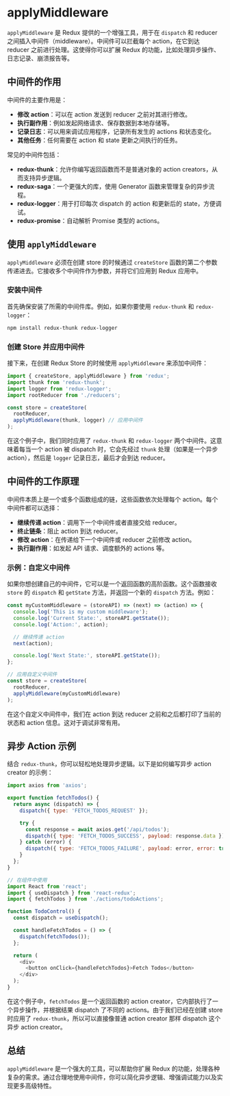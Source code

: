 # applyMiddleware

`applyMiddleware` 是 Redux 提供的一个增强工具，用于在 `dispatch` 和 reducer 之间插入中间件（middleware）。中间件可以拦截每个 action，在它到达 reducer 之前进行处理。这使得你可以扩展 Redux 的功能，比如处理异步操作、日志记录、崩溃报告等。

## 中间件的作用

中间件的主要作用是：

- **修改 action**：可以在 action 发送到 reducer 之前对其进行修改。
- **执行副作用**：例如发起网络请求、保存数据到本地存储等。
- **记录日志**：可以用来调试应用程序，记录所有发生的 actions 和状态变化。
- **其他任务**：任何需要在 action 和 state 更新之间执行的任务。

常见的中间件包括：

- **redux-thunk**：允许你编写返回函数而不是普通对象的 action creators，从而支持异步逻辑。
- **redux-saga**：一个更强大的库，使用 Generator 函数来管理复杂的异步流程。
- **redux-logger**：用于打印每次 dispatch 的 action 和更新后的 state，方便调试。
- **redux-promise**：自动解析 Promise 类型的 actions。

## 使用 `applyMiddleware`

`applyMiddleware` 必须在创建 store 的时候通过 `createStore` 函数的第二个参数传递进去。它接收多个中间件作为参数，并将它们应用到 Redux 应用中。

### 安装中间件

首先确保安装了所需的中间件库。例如，如果你要使用 `redux-thunk` 和 `redux-logger`：

```bash
npm install redux-thunk redux-logger
```

### 创建 Store 并应用中间件

接下来，在创建 Redux Store 的时候使用 `applyMiddleware` 来添加中间件：

```javascript
import { createStore, applyMiddleware } from 'redux';
import thunk from 'redux-thunk';
import logger from 'redux-logger';
import rootReducer from './reducers';

const store = createStore(
  rootReducer,
  applyMiddleware(thunk, logger) // 应用中间件
);
```

在这个例子中，我们同时应用了 `redux-thunk` 和 `redux-logger` 两个中间件。这意味着每当一个 action 被 dispatch 时，它会先经过 `thunk` 处理（如果是一个异步 action），然后是 `logger` 记录日志，最后才会到达 reducer。

## 中间件的工作原理

中间件本质上是一个或多个函数组成的链，这些函数依次处理每个 action。每个中间件都可以选择：

- **继续传递 action**：调用下一个中间件或者直接交给 reducer。
- **终止链条**：阻止 action 到达 reducer。
- **修改 action**：在传递给下一个中间件或 reducer 之前修改 action。
- **执行副作用**：如发起 API 请求、调度额外的 actions 等。

### 示例：自定义中间件

如果你想创建自己的中间件，它可以是一个返回函数的高阶函数。这个函数接收 `store` 的 `dispatch` 和 `getState` 方法，并返回一个新的 `dispatch` 方法。例如：

```javascript
const myCustomMiddleware = (storeAPI) => (next) => (action) => {
  console.log('This is my custom middleware');
  console.log('Current State:', storeAPI.getState());
  console.log('Action:', action);

  // 继续传递 action
  next(action);

  console.log('Next State:', storeAPI.getState());
};

// 应用自定义中间件
const store = createStore(
  rootReducer,
  applyMiddleware(myCustomMiddleware)
);
```

在这个自定义中间件中，我们在 action 到达 reducer 之前和之后都打印了当前的状态和 action 信息。这对于调试非常有用。

## 异步 Action 示例

结合 `redux-thunk`，你可以轻松地处理异步逻辑。以下是如何编写异步 action creator 的示例：

```javascript
import axios from 'axios';

export function fetchTodos() {
  return async (dispatch) => {
    dispatch({ type: 'FETCH_TODOS_REQUEST' });

    try {
      const response = await axios.get('/api/todos');
      dispatch({ type: 'FETCH_TODOS_SUCCESS', payload: response.data });
    } catch (error) {
      dispatch({ type: 'FETCH_TODOS_FAILURE', payload: error, error: true });
    }
  };
}

// 在组件中使用
import React from 'react';
import { useDispatch } from 'react-redux';
import { fetchTodos } from './actions/todoActions';

function TodoControl() {
  const dispatch = useDispatch();

  const handleFetchTodos = () => {
    dispatch(fetchTodos());
  };

  return (
    <div>
      <button onClick={handleFetchTodos}>Fetch Todos</button>
    </div>
  );
}
```

在这个例子中，`fetchTodos` 是一个返回函数的 action creator，它内部执行了一个异步操作，并根据结果 dispatch 了不同的 actions。由于我们已经在创建 store 时应用了 `redux-thunk`，所以可以直接像普通 action creator 那样 dispatch 这个异步 action creator。

## 总结

`applyMiddleware` 是一个强大的工具，可以帮助你扩展 Redux 的功能，处理各种复杂的需求。通过合理地使用中间件，你可以简化异步逻辑、增强调试能力以及实现更多高级特性。